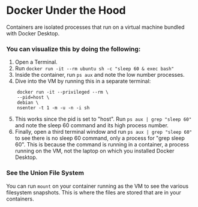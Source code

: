 # Docker Under the Hood

Containers are isolated processes that run on a virtual machine bundled with Docker Desktop.

### You can visualize this by doing the following:

1. Open a Terminal.
2. Run `docker run -it --rm ubuntu sh -c "sleep 60 & exec bash"`
3. Inside the container, run `ps aux` and note the low number processes.
4. Dive into the VM by running this in a separate terminal:
```
    docker run -it --privileged --rm \          
    --pid=host \
    debian \
    nsenter -t 1 -m -u -n -i sh
```
5.  This works since the pid is set to "host". Run `ps aux | grep "sleep 60"` and note the sleep 60 command and its high process number.
6.  Finally, open a third terminal window and run `ps aux | grep "sleep 60"` to see there is no sleep 60 command, only a process for "grep sleep 60". This is because the command is running in a container, a process running on the VM, not the laptop on which you installed Docker Desktop.

### See the Union File System
You can run `mount` on your container running as the VM to see the various filesystem snapshots. This is where the files are stored that are in your containers.
